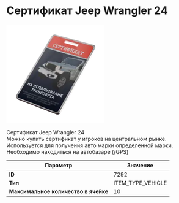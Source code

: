# Сертификат Jeep Wrangler 24

![Item Image](../img/7292.webp?raw=true)

Сертификат Jeep Wrangler 24<br>Можно купить сертификат у игроков на центральном рынке.<br>Используется для получения авто марки определенной марки.<br>Необходимо находиться на автобазаре (/GPS)


| Параметр | Значение |
|----------|----------|
| **ID** | 7292 |
| **Тип** | ITEM_TYPE_VEHICLE |
| **Максимальное количество в ячейке** | 10 |


